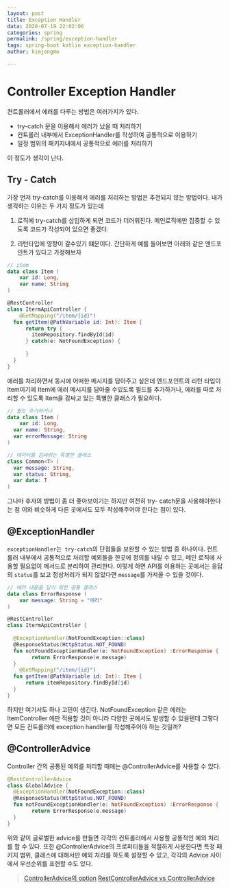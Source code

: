 ```yaml
---
layout: post
title: Exception Handler
data: 2020-07-19 22:02:00
categories: spring
permalink: /spring/exception-handler
tags: spring-boot kotlin exception-handler
author: kimjongmo

---
```


# Controller Exception Handler

컨트롤러에서 에러를 다루는 방법은 여러가지가 있다.

- try-catch 문을 이용해서 에러가 났을 때 처리하기
- 컨트롤러 내부에서 ExceptionHandler를 작성하여 공통적으로 이용하기
- 일정 범위의 패키지내에서 공통적으로 에러를 처리하기

이 정도가 생각이 난다.



## Try - Catch

가장 먼저 try-catch를 이용해서 에러를 처리하는 방법은 추천되지 않는 방법이다. 내가 생각하는 이유는 두 가지 정도가 있는데 

1. 로직에 try-catch를 삽입하게 되면 코드가 더러워진다. 메인로직에만 집중할 수 있도록 코드가 작성되어 있으면 좋겠다. 

2. 리턴타입에 영향이 갈수있기 떄문이다. 간단하게 예를 들어보면 아래와 같은 엔드포인트가 있다고 가정해보자

```kotlin
// item 
data class Item (
	var id: Long, 
	var name: String
)

@RestController
class ItermApiController {
	@GetMapping("/item/{id}")
  fun getItem(@PathVariable id: Int): Item {
      return try {
        itemRepository.findById(id)
      } catch(e: NotFoundException) {
					
      }
  }
}
```

에러를 처리하면서 동시에 어떠한 메시지를 담아주고 싶은데 엔드포인트의 리턴 타입이 Item이기에 Item에 에러 메시지를 담아줄 수있도록 필드를 추가하거나, 에러를 따로 처리할 수 있도록 Item을 감싸고 있는 특별한 클래스가 필요하다.

```kotlin
// 필드 추가하거나
data class Item (
	var id: Long,
  var name: String,
  var errorMessage: String
)

// 데이터를 감싸려는 특별한 클래스
class Common<T> (
  var message: String,
  var status: String,
  var data: T
)
```

그나마 후자의 방법이 좀 더 좋아보이기는 하지만 여전히 try- catch문을 사용해야한다는 점 이와 비슷하게 다른 곳에서도 모두 작성해주어야 한다는 점이 있다.

## @ExceptionHandler 

`exceptionHandler`는` try-catch`의 단점들을 보완할 수 있는 방법 중 하나이다. 컨트롤러 내부에서 공통적으로 처리할 예외들을 한곳에 정의를 내릴 수 있고, 메인 로직에 사용할 필요없이 메서드로 분리하여 관리한다. 이렇게 하면 API를 이용하는 곳에서는 응답의 `status`를 보고 정상처리가 되지 않았다면 `message`를 가져올 수 있을 것이다.

```kotlin
// 에러 내용을 담기 위한 공통 클래스
data class ErrorResponse (
	var message: String = "에러"
)

@RestController
class ItermApiController {
  
  @ExceptionHandler(NotFoundException::class)
  @ResponseStatus(HttpStatus.NOT_FOUND)
  fun notFoundExceptionHandler(e: NotFoundException) :ErrorResponse {
    	return ErrorResponse(e.message)
  }
	@GetMapping("/item/{id}")
  fun getItem(@PathVariable id: Int): Item {
      return itemRepository.findById(id)
  }
}
```

하지만 여기서도 하나 고민이 생긴다. NotFoundException 같은 에러는 ItemController 에만 적용할 것이 아니라 다양한 곳에서도 발생할 수 있을텐데 그렇다면 모든 컨트롤러에 exception handler를 작성해주어야 하는 것일까?

## @ControllerAdvice

Controller 간의 공통된 예외를 처리할 때에는 @ControllerAdvice를 사용할 수 있다.  

```kotlin
@RestControllerAdvice
class GlobalAdvice {
  @ExceptionHandler(NotFoundException::class)
  @ResponseStatus(HttpStatus.NOT_FOUND)
  fun notFoundExceptionHandler(e: NotFoundException) :ErrorResponse {
    	return ErrorResponse(e.message)
  }
}
```

위와 같이 글로벌한 advice를 만들면 각각의 컨트롤러에서 사용할 공통적인 예외 처리를 할 수 있다. 또한 @ControllerAdvice의 프로퍼티들을 적절하게 사용한다면 특정 패키지 범위, 클래스에 대해서만 예외 처리를 하도록 설정할 수 있고, 각각의 Advice 사이에서 우선순위를 표현할 수도 있다.


> [ControllerAdvice의 option](https://docs.spring.io/spring-framework/docs/current/javadoc-api/org/springframework/web/bind/annotation/ControllerAdvice.html)
> [RestControllerAdvice vs ControllerAdvice](https://stackoverflow.com/questions/43124391/restcontrolleradvice-vs-controlleradvice) 

